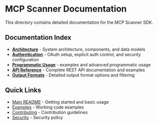 # MCP Scanner Documentation

This directory contains detailed documentation for the MCP Scanner SDK.

## Documentation Index

- **[Architecture](architecture.md)** - System architecture, components, and data models
- **[Authentication](authentication.md)** - OAuth setup, explicit auth control, and security configuration  
- **[Programmatic Usage](programmatic-usage.md)** - examples and advanced programmatic usage
- **[API Reference](api-reference.md)** - Complete REST API documentation and examples
- **[Output Formats](output-formats.md)** - Detailed output format options and filtering

## Quick Links

- [Main README](../README.md) - Getting started and basic usage
- [Examples](../examples/) - Working code examples
- [Contributing](../CONTRIBUTING.md) - Contribution guidelines
- [Security](../SECURITY.md) - Security policy
